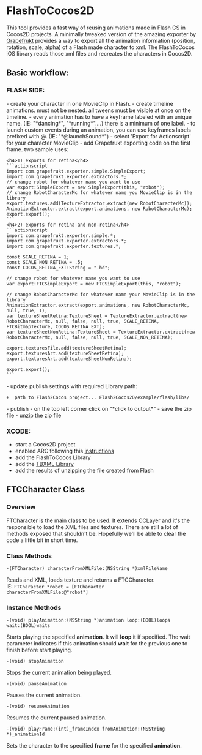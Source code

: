 FlashToCocos2D
===============


This tool provides a fast way of reusing animations made in Flash CS in Cocos2D projects.
A minimally tweaked version of the amazing exporter by [Grapefrukt](https://github.com/grapefrukt/grapefrukt-export) provides a way to export all the animation information (position, rotation, scale, alpha) of a Flash made character to xml.
The FlashToCocos iOS library reads those xml files and recreates the characters in Cocos2D.

<h2>Basic workflow:</h2>

<h3>FLASH SIDE:</h3>
- create your character in one MovieClip in Flash.
- create timeline animations.  must not be nested.  all tweens must be visible at once on the timeline.
- every animation has to have a keyframe labeled with an unique name. (IE: "*dancing*", "*running*"....) there is a minimum of one label. 
- to launch custom events during an animation, you can use keyframes labels prefixed with @. (IE: "*@launchSound*")
- select 'Export for Actionscript' for your character MovieClip
- add Grapefrukt exporting code on the first frame.  two sample uses:

	<h4>1) exports for retina</h4>
	```actionscript
	import com.grapefrukt.exporter.simple.SimpleExport;
	import com.grapefrukt.exporter.extractors.*;
	// change robot for whatever name you want to use
	var export:SimpleExport = new SimpleExport(this, "robot"); 
	// change RobotCharacterMc for whatever name you MovieClip is in the library
	export.textures.add(TextureExtractor.extract(new RobotCharacterMc)); 
	AnimationExtractor.extract(export.animations, new RobotCharacterMc);
	export.export();
	```	
	<h4>2) exports for retina and non-retina</h4>
	```actionscript
	import com.grapefrukt.exporter.simple.*;
	import com.grapefrukt.exporter.extractors.*;
	import com.grapefrukt.exporter.textures.*;

	const SCALE_RETINA = 1;
	const SCALE_NON_RETINA = .5;
	const COCOS_RETINA_EXT:String = "-hd";

	// change robot for whatever name you want to use
	var export:FTCSimpleExport = new FTCSimpleExport(this, "robot"); 

	// change RobotCharacterMc for whatever name your MovieClip is in the library
	AnimationExtractor.extract(export.animations, new RobotCharacterMc, null, true, 1);
	var textureSheetRetina:TextureSheet = TextureExtractor.extract(new RobotCharacterMc, null, false, null, true, SCALE_RETINA, FTCBitmapTexture, COCOS_RETINA_EXT);
	var textureSheetNonRetina:TextureSheet = TextureExtractor.extract(new RobotCharacterMc, null, false, null, true, SCALE_NON_RETINA);

	export.texturesFile.add(textureSheetRetina); 
	export.texturesArt.add(textureSheetRetina); 
	export.texturesArt.add(textureSheetNonRetina); 

	export.export();	
	```
<p>
- update publish settings with required Library path:

	+  path to Flash2Cocos project... Flash2Cocos2D/example/flash/libs/
</p>
<p>
- publish
- on the top left corner click on "*click to output*"
- save the zip file
- unzip the zip file
</p>

<h3>XCODE:</h3>

- start a Cocos2D project
- enabled ARC following this [instructions](http://www.tinytimgames.com/2011/07/22/cocos2d-and-arc/)
- add the FlashToCocos Library
- add the [TBXML Library](http://tbxml.co.uk/)
- add the results of unzipping the file created from Flash


<h2>FTCCharacter Class</h2>
<h3>Overview</h3>
FTCharacter is the main class to be used. It extends CCLayer and it's the responsible to load the XML files and textures.
There are still a lot of methods exposed that shouldn't be. Hopefully we'll be able to clear the code a little bit in short time.
<h3>Class Methods</h3>

```-(FTCharacter) characterFromXMLFile:(NSString *)xmlFileName```

Reads and XML, loads texture and returns a FTCCharacter.<br/>
IE: <code>FTCharacter *robot = [FTCharacter characterFromXMLFile:@"robot"]</code>

<h3>Instance Methods</h3>

<code>-(void) playAnimation:(NSString *)animation loop:(BOOL)loops wait:(BOOL)waits</code>

Starts playing the specified **animation**. It will **loop** it if specified.
The wait parameter indicates if this animation should **wait** for the previous one to finish before start playing.

<code>-(void) stopAnimation</code>

Stops the current animation being played.

<code>-(void) pauseAnimation</code>

Pauses the current animation.

<code>-(void) resumeAnimation</code>

Resumes the current paused animation.

<code>-(void) playFrame:(int)_frameIndex fromAnimation:(NSString *)_animationId</code>

Sets the character to the specified **frame** for the specified **animation**.
